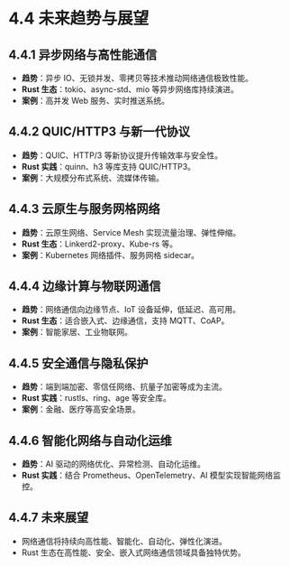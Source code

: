# 4.4 未来趋势与展望

## 4.4.1 异步网络与高性能通信

- **趋势**：异步 IO、无锁并发、零拷贝等技术推动网络通信极致性能。
- **Rust 生态**：tokio、async-std、mio 等异步网络库持续演进。
- **案例**：高并发 Web 服务、实时推送系统。

## 4.4.2 QUIC/HTTP3 与新一代协议

- **趋势**：QUIC、HTTP/3 等新协议提升传输效率与安全性。
- **Rust 实践**：quinn、h3 等库支持 QUIC/HTTP3。
- **案例**：大规模分布式系统、流媒体传输。

## 4.4.3 云原生与服务网格网络

- **趋势**：云原生网络、Service Mesh 实现流量治理、弹性伸缩。
- **Rust 生态**：Linkerd2-proxy、Kube-rs 等。
- **案例**：Kubernetes 网络插件、服务网格 sidecar。

## 4.4.4 边缘计算与物联网通信

- **趋势**：网络通信向边缘节点、IoT 设备延伸，低延迟、高可用。
- **Rust 生态**：适合嵌入式、边缘通信，支持 MQTT、CoAP。
- **案例**：智能家居、工业物联网。

## 4.4.5 安全通信与隐私保护

- **趋势**：端到端加密、零信任网络、抗量子加密等成为主流。
- **Rust 实践**：rustls、ring、age 等安全库。
- **案例**：金融、医疗等高安全场景。

## 4.4.6 智能化网络与自动化运维

- **趋势**：AI 驱动的网络优化、异常检测、自动化运维。
- **Rust 实践**：结合 Prometheus、OpenTelemetry、AI 模型实现智能网络监控。

## 4.4.7 未来展望

- 网络通信将持续向高性能、智能化、自动化、弹性化演进。
- Rust 生态在高性能、安全、嵌入式网络通信领域具备独特优势。
